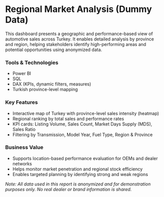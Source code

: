 # Regional Market Analysis (Dummy Data)

This dashboard presents a geographic and performance-based view of automotive sales across Turkey. It enables detailed analysis by province and region, helping stakeholders identify high-performing areas and potential opportunities using anonymized data.

###  Tools & Technologies
- Power BI
- SQL
- DAX (KPIs, dynamic filters, measures)
- Turkish province-level mapping

###  Key Features
- Interactive map of Turkey with province-level sales intensity (heatmap)
- Regional ranking by total sales and performance rates
- KPI cards: Listing Volume, Sales Count, Market Days Supply (MDS), Sales Ratio
- Filtering by Transmission, Model Year, Fuel Type, Region & Province

###  Business Value
- Supports location-based performance evaluation for OEMs and dealer networks
- Helps monitor market penetration and regional stock efficiency
- Enables targeted planning by identifying strong and weak regions

 *Note: All data used in this report is anonymized and for demonstration purposes only. No real dealer or brand information is shared.*
